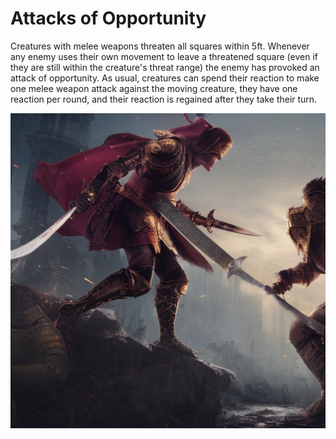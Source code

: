 # Attacks of Opportunity

Creatures with melee weapons threaten all squares within 5ft. Whenever any enemy uses their own movement to leave a threatened square (even if they are still within the creature's threat range) the enemy has provoked an attack of opportunity.
As usual, creatures can spend their reaction to make one melee weapon attack against the moving creature, they have one reaction per round, and their reaction is regained after they take their turn.

![Attack of Opportunity](/img/rules/opp_attack.png)
